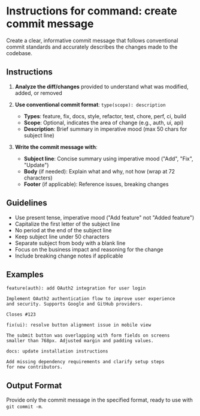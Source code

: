 # Instructions for command: create commit message

<task>
Create a clear, informative commit message that follows conventional commit standards and accurately describes the changes made to the codebase.
</task>

## Instructions
1. **Analyze the diff/changes** provided to understand what was modified, added, or removed
2. **Use conventional commit format**: `type(scope): description`
   - **Types**: feature, fix, docs, style, refactor, test, chore, perf, ci, build
   - **Scope**: Optional, indicates the area of change (e.g., auth, ui, api)
   - **Description**: Brief summary in imperative mood (max 50 chars for subject line)

3. **Write the commit message with**:
   - **Subject line**: Concise summary using imperative mood ("Add", "Fix", "Update")
   - **Body** (if needed): Explain what and why, not how (wrap at 72 characters)
   - **Footer** (if applicable): Reference issues, breaking changes

## Guidelines
- Use present tense, imperative mood ("Add feature" not "Added feature")
- Capitalize the first letter of the subject line
- No period at the end of the subject line
- Keep subject line under 50 characters
- Separate subject from body with a blank line
- Focus on the business impact and reasoning for the change
- Include breaking change notes if applicable

## Examples
```
feature(auth): add OAuth2 integration for user login

Implement OAuth2 authentication flow to improve user experience
and security. Supports Google and GitHub providers.

Closes #123
```

```
fix(ui): resolve button alignment issue in mobile view

The submit button was overlapping with form fields on screens
smaller than 768px. Adjusted margin and padding values.
```

```
docs: update installation instructions

Add missing dependency requirements and clarify setup steps
for new contributors.
```

## Output Format
Provide only the commit message in the specified format, ready to use with `git commit -m`.
